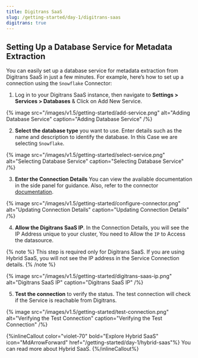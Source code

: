 ```yaml
---
title: Digitrans SaaS
slug: /getting-started/day-1/digitrans-saas
digitrans: true
---
```


## Setting Up a Database Service for Metadata Extraction

You can easily set up a database service for metadata extraction from Digitrans SaaS in just a few minutes. For example, here’s how to set up a connection using the `Snowflake` Connector:

1. Log in to your Digitrans SaaS instance, then navigate to **Settings > Services > Databases** & Click on Add New Service.

{% image
  src="/images/v1.5/getting-started/add-service.png"
  alt="Adding Database Service"
  caption="Adding Database Service" /%}

2. **Select the database type** you want to use. Enter details such as the name and description to identify the database. In this Case we are selecting `Snowflake`.

{% image
  src="/images/v1.5/getting-started/select-service.png"
  alt="Selecting Database Service"
  caption="Selecting Database Service" /%}

3. **Enter the Connection Details** You can view the available documentation in the side panel for guidance. Also, refer to the connector [documentation](/connectors).

{% image
  src="/images/v1.5/getting-started/configure-connector.png"
  alt="Updating Connection Details"
  caption="Updating Connection Details" /%}

4. **Allow the Digitrans SaaS IP**. In the Connection Details, you will see the IP Address unique to your cluster, You need to Allow the `IP` to Access the datasource.


{% note %}
This step is required only for Digitrans SaaS. If you are using Hybrid SaaS, you will not see the IP address in the Service Connection details.
{% /note %}

{% image
  src="/images/v1.5/getting-started/digitrans-saas-ip.png"
  alt="Digitrans SaaS IP"
  caption="Digitrans SaaS IP" /%}

5. **Test the connection** to verify the status. The test connection will check if the Service is reachable from Digitrans.

{% image
  src="/images/v1.5/getting-started/test-connection.png"
  alt="Verifying the Test Connection"
  caption="Verifying the Test Connection" /%}

{%inlineCallout
  color="violet-70"
  bold="Explore Hybrid SaaS"
  icon="MdArrowForward"
  href="/getting-started/day-1/hybrid-saas"%}
  You can read more about Hybrid SaaS.
{%/inlineCallout%}